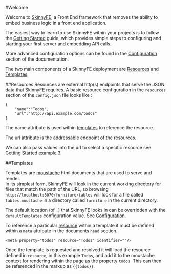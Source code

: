 #Welcome

Welcome to [SkinnyFE](../), a Front End framework that removes the ability to embed business logic in a front end application.

The easiest way to learn to use SkinnyFE within your projects is to follow the [Getting Started](GettingStarted) guide,
which provides simple steps to configuring and starting your first server and embedding API calls.

More advanced configuration options can be found in the [Configuration](Configuration) section of the documentation.

The two main components of a SkinnyFE deployment are [Resources](#resources) and [Templates](#templates).  

##Resources
Resources are external http(s) endpoints that serve the JSON data that SkinnyFE requires.  A basic resource configuration
in the `resources` section of the `config.json` file looks like : 

```
{
    "name":"Todos",
    "url":"http://api.example.com/todos"
}   
```

The name attribute is used within [templates](#templates) to reference the resource.

The url attribute is the addressable endpoint of the resources.

We can also pass values into the url to select a specific resource see 
[Getting Started example 3](GettingStarted#example-3-passing-values-to-a-resource).

##Templates

Templates are [moustache](https://mustache.github.io/) html documents that are used to serve and render.  
In its simplest form, SkinnyFE will look in the current working directory for files that match the path of the URL,
so browsing `http://localhost:8070/furniture/tables` will look for a file called `tables.moustache` in a directory 
called `furniture` in the current directory.

The default location (of `.`) that SkinnyFE looks in can be overridden with the `defaultTemplates` configuration value.
See [Configuration](Configuration).

To reference a particular [resource](#resources) within a template it must be defined within a `meta` attribute in the 
documents `head` section.

    <meta property="todos" resource="Todos" identifier=""/>
    
Once the template is requested and resolved it will load the resource defined in `resource`, in this example `Todos`,
and add it to the moustache context for rendering within the page as the property `todos`.  This can then be referenced
in the markup as `{{todos}}`.


